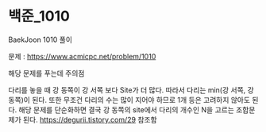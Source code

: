 # 백준_1010
BaekJoon 1010 풀이

문제 : https://www.acmicpc.net/problem/1010

해당 문제를 푸는데 주의점

다리를 놓을 때 강 동쪽이 강 서쪽 보다 Site가 더 많다. 따라서 다리는 min(강 서쪽, 강 동쪽)이 된다. 또한 무조건 다리의 수는 많이 지어야 하므로 1개 등은 고려하지 않아도 된다.
해당 문제를 단순화하면 결국 강 동쪽의 site에서 다리의 개수인 N을 고르는 조합문제가 된다.
https://degurii.tistory.com/29 참조함
